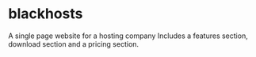 # blackhosts
A single page website for a hosting company
Includes a features section, download section and a pricing section.
